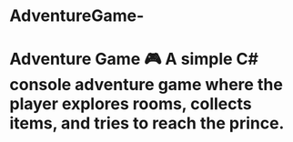 # AdventureGame-
# Adventure Game 🎮  A simple **C# console adventure game** where the player explores rooms, collects items, and tries to reach the prince.

